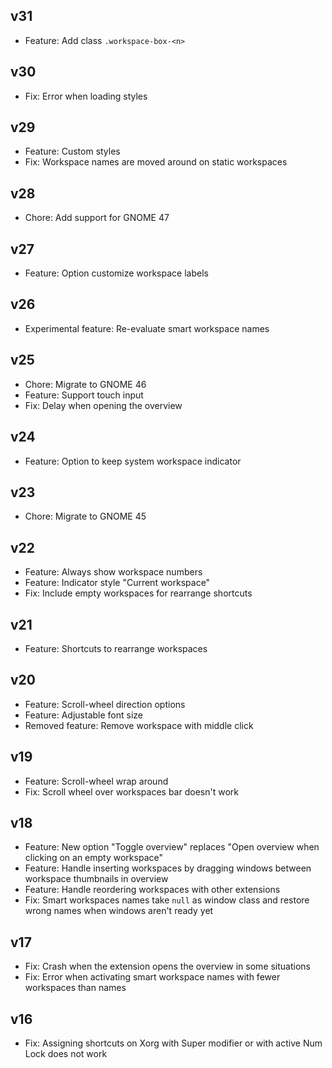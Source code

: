 ## v31

-   Feature: Add class `.workspace-box-<n>`

## v30

-   Fix: Error when loading styles

## v29

-   Feature: Custom styles
-   Fix: Workspace names are moved around on static workspaces

## v28

-   Chore: Add support for GNOME 47

## v27

-   Feature: Option customize workspace labels

## v26

-   Experimental feature: Re-evaluate smart workspace names

## v25

-   Chore: Migrate to GNOME 46
-   Feature: Support touch input
-   Fix: Delay when opening the overview

## v24

-   Feature: Option to keep system workspace indicator

## v23

-   Chore: Migrate to GNOME 45

## v22

-   Feature: Always show workspace numbers
-   Feature: Indicator style "Current workspace"
-   Fix: Include empty workspaces for rearrange shortcuts

## v21

-   Feature: Shortcuts to rearrange workspaces

## v20

-   Feature: Scroll-wheel direction options
-   Feature: Adjustable font size
-   Removed feature: Remove workspace with middle click

## v19

-   Feature: Scroll-wheel wrap around
-   Fix: Scroll wheel over workspaces bar doesn't work

## v18

-   Feature: New option "Toggle overview" replaces "Open overview when clicking on an empty workspace"
-   Feature: Handle inserting workspaces by dragging windows between workspace thumbnails in overview
-   Feature: Handle reordering workspaces with other extensions
-   Fix: Smart workspaces names take `null` as window class and restore wrong names when windows
    aren't ready yet

## v17

-   Fix: Crash when the extension opens the overview in some situations
-   Fix: Error when activating smart workspace names with fewer workspaces than names

## v16

-   Fix: Assigning shortcuts on Xorg with <kdb>Super</kdb> modifier or with active <kdb>Num Lock</kdb> does not work
